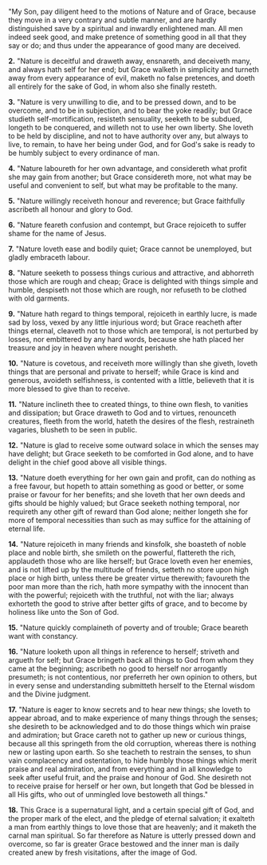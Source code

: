 "My Son, pay diligent heed to the motions of Nature and of Grace, because they move in a very contrary and subtle manner, and are hardly distinguished save by a spiritual and inwardly enlightened man. All men indeed seek good, and make pretence of something good in all that they say or do; and thus under the appearance of good many are deceived.

**2.** "Nature is deceitful and draweth away, ensnareth, and deceiveth many, and always hath self for her end; but Grace walketh in simplicity and turneth away from every appearance of evil, maketh no false pretences, and doeth all entirely for the sake of God, in whom also she finally resteth.

**3.** "Nature is very unwilling to die, and to be pressed down, and to be overcome, and to be in subjection, and to bear the yoke readily; but Grace studieth self-mortification, resisteth sensuality, seeketh to be subdued, longeth to be conquered, and willeth not to use her own liberty. She loveth to be held by discipline, and not to have authority over any, but always to live, to remain, to have her being under God, and for God\'s sake is ready to be humbly subject to every ordinance of man.

**4.** "Nature laboureth for her own advantage, and considereth what profit she may gain from another; but Grace considereth more, not what may be useful and convenient to self, but what may be profitable to the many.

**5.** "Nature willingly receiveth honour and reverence; but Grace faithfully ascribeth all honour and glory to God.

**6.** "Nature feareth confusion and contempt, but Grace rejoiceth to suffer shame for the name of Jesus.

**7.** "Nature loveth ease and bodily quiet; Grace cannot be unemployed, but gladly embraceth labour.

**8.** "Nature seeketh to possess things curious and attractive, and abhorreth those which are rough and cheap; Grace is delighted with things simple and humble, despiseth not those which are rough, nor refuseth to be clothed with old garments.

**9.** "Nature hath regard to things temporal, rejoiceth in earthly lucre, is made sad by loss, vexed by any little injurious word; but Grace reacheth after things eternal, cleaveth not to those which are temporal, is not perturbed by losses, nor embittered by any hard words, because she hath placed her treasure and joy in heaven where nought perisheth.

**10.** "Nature is covetous, and receiveth more willingly than she giveth, loveth things that are personal and private to herself; while Grace is kind and generous, avoideth selfishness, is contented with a little, believeth that it is more blessed to give than to receive.

**11.** "Nature inclineth thee to created things, to thine own flesh, to vanities and dissipation; but Grace draweth to God and to virtues, renounceth creatures, fleeth from the world, hateth the desires of the flesh, restraineth vagaries, blusheth to be seen in public.

**12.** "Nature is glad to receive some outward solace in which the senses may have delight; but Grace seeketh to be comforted in God alone, and to have delight in the chief good above all visible things.

**13.** "Nature doeth everything for her own gain and profit, can do nothing as a free favour, but hopeth to attain something as good or better, or some praise or favour for her benefits; and she loveth that her own deeds and gifts should be highly valued; but Grace seeketh nothing temporal, nor requireth any other gift of reward than God alone; neither longeth she for more of temporal necessities than such as may suffice for the attaining of eternal life.

**14.** "Nature rejoiceth in many friends and kinsfolk, she boasteth of noble place and noble birth, she smileth on the powerful, flattereth the rich, applaudeth those who are like herself; but Grace loveth even her enemies, and is not lifted up by the multitude of friends, setteth no store upon high place or high birth, unless there be greater virtue therewith; favoureth the poor man more than the rich, hath more sympathy with the innocent than with the powerful; rejoiceth with the truthful, not with the liar; always exhorteth the good to strive after better gifts of grace, and to become by holiness like unto the Son of God.

**15.** "Nature quickly complaineth of poverty and of trouble; Grace beareth want with constancy.

**16.** "Nature looketh upon all things in reference to herself; striveth and argueth for self; but Grace bringeth back all things to God from whom they came at the beginning; ascribeth no good to herself nor arrogantly presumeth; is not contentious, nor preferreth her own opinion to others, but in every sense and understanding submitteth herself to the Eternal wisdom and the Divine judgment.

**17.** "Nature is eager to know secrets and to hear new things; she loveth to appear abroad, and to make experience of many things through the senses; she desireth to be acknowledged and to do those things which win praise and admiration; but Grace careth not to gather up new or curious things, because all this springeth from the old corruption, whereas there is nothing new or lasting upon earth. So she teacheth to restrain the senses, to shun vain complacency and ostentation, to hide humbly those things which merit praise and real admiration, and from everything and in all knowledge to seek after useful fruit, and the praise and honour of God. She desireth not to receive praise for herself or her own, but longeth that God be blessed in all His gifts, who out of unmingled love bestoweth all things."

**18.** This Grace is a supernatural light, and a certain special gift of God, and the proper mark of the elect, and the pledge of eternal salvation; it exalteth a man from earthly things to love those that are heavenly; and it maketh the carnal man spiritual. So far therefore as Nature is utterly pressed down and overcome, so far is greater Grace bestowed and the inner man is daily created anew by fresh visitations, after the image of God.

